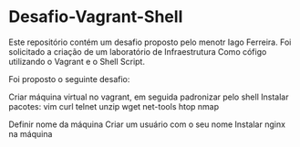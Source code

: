 # Desafio-Vagrant-Shell

Este repositório contém um desafio proposto pelo menotr Iago Ferreira. Foi solicitado a criação de um laboratório de Infraestrutura Como cófigo utilizando o Vagrant e o Shell Script.

Foi proposto o seguinte desafio:

Criar máquina virtual no vagrant, em seguida padronizar pelo shell
Instalar pacotes:
vim
curl
telnet
unzip
wget
net-tools
htop
nmap

Definir nome da máquina
Criar um usuário com o seu nome
Instalar nginx na máquina
